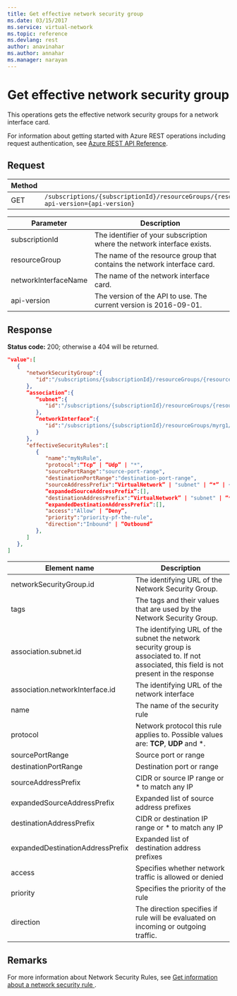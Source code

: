 ```yaml
---
title: Get effective network security group
ms.date: 03/15/2017
ms.service: virtual-network
ms.topic: reference
ms.devlang: rest
author: anavinahar 
ms.author: annahar 
ms.manager: narayan
---
```

# Get effective network security group

This operations gets the effective network security groups for a network interface card.

For information about getting started with Azure REST operations including request authentication, see [Azure REST API Reference](../../index.md).

## Request  

|Method|Request URI|  
|------------|-----------------|  
|GET|`/subscriptions/{subscriptionId}/resourceGroups/{resourceGroupName}/providers/Microsoft.Network/networkInterfaces/{networkInterfaceName}/effectiveNetworkSecurityGroups?api-version={api-version}`|  

| Parameter | Description |
| --------- | ----------- |
| subscriptionId | The identifier of your subscription where the network interface exists. |
| resourceGroup | The name of the resource group that contains the network interface card. |
| networkInterfaceName | The name of the network interface card. |
| api-version | The version of the API to use. The current version is 2016-09-01. | 

## Response  
 **Status code:** 200; otherwise a 404 will be returned.  
  
```json  
"value":[  
   {  
      "networkSecurityGroup":{  
         "id":"/subscriptions/{subscriptionId}/resourceGroups/{resourceGroupName}/providers/Microsoft.Network/networkSecurityGroups/myNsg"
      },
      “association”:{  
         “subnet”:{  
            "id":"/subscriptions/{subscriptionId}/resourceGroups/{resourceGroupName}/providers/Microsoft.Network/virtualNetworks/myvnet1/subnets/mysubnet1"
         },
         “networkInterface”:{  
            "id":"/subscriptions/{subscriptionId}/resourceGroups/myrg1/providers/Microsoft.Network/networkInterfaces/vm1nic1"
         }
      },
      "effectiveSecurityRules":[  
         {  
            "name":"myNsRule",
            "protocol":“Tcp” | “Udp” | "*",
            "sourcePortRange":"source-port-range",
            "destinationPortRange":"destination-port-range",
            "sourceAddressPrefix":“VirtualNetwork” | "subnet" | “*” | {IP address},
            “expandedSourceAddressPrefix”:[],
            "destinationAddressPrefix":“VirtualNetwork” | "subnet" | “*” | {IP-address},
            “expandedDestinationAddressPrefix”:[],
            "access":"Allow" | “Deny”,
            "priority":"priority-pf-the-rule",
            "direction":"Inbound" | “Outbound”
         },
      ]
   },
]
```  
  
|Element name|Description|  
|------------------|-----------------|  
|networkSecurityGroup.id| The identifying URL of the Network Security Group.|  
|tags|The tags and their values that are used by the Network Security Group.|  
|association.subnet.id| The identifying URL of the subnet the network security group is associated to. If not associated, this field is not present in the response |
|association.networkInterface.id| The identifying URL of the network interface |
|name| The name of the security rule |
|protocol| Network protocol this rule applies to. Possible values are: **TCP**, **UDP** and *.|
|sourcePortRange| Source port or range|
|destinationPortRange| Destination port or range|
|sourceAddressPrefix| CIDR or source IP range or * to match any IP|
|expandedSourceAddressPrefix| Expanded list of source address prefixes|
|destinationAddressPrefix| CIDR or destination IP range or * to match any IP|
|expandedDestinationAddressPrefix| Expanded list of destination address prefixes|
|access| Specifies whether network traffic is allowed or denied|
|priority| Specifies the priority of the rule|
|direction| The direction specifies if rule will be evaluated on incoming or outgoing traffic.|


## Remarks  
 For more information about Network Security Rules, see [Get information about a network security rule ](get-information-about-a-network-security-rule.md).